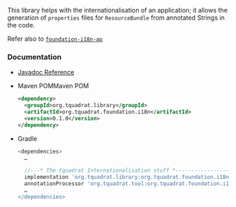 This library helps with the internationalisation of an application; it allows the generation of `properties` files for `ResourceBundle` from annotated Strings in the code. 

Refer also to [`foundation-i18n-ap`](https://tquadrat.github.io/foundation-i18n-ap/) 

### Documentation

- [Javadoc Reference](https://tquadrat.github.io/foundation-i18n/javadoc/index.html)

- Maven POMMaven POM
    ```xml
    <dependency>
      <groupId>org.tquadrat.library</groupId>
      <artifactId>org.tquadrat.foundation.i18n</artifactId>
      <version>0.1.0</version>
    </dependency>
    ```
- Gradle
    ```gradle
    <dependencies>
      …
  
      //---* The tquadrat Internationalisation stuff *------------------------
      implementation 'org.tquadrat.library:org.tquadrat.foundation.i18n:0.1.0'
      annotationProcessor 'org.tquadrat.tool:org.tquadrat.foundation.i18n.ap:0.1.0'
      …
    </dependencies>
    ```